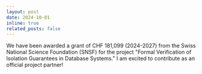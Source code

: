 ```yaml
---
layout: post
date: 2024-10-01
inline: true
related_posts: false
---
```


We have been awarded a grant of CHF 181,099 (2024-2027) from the Swiss National Science Foundation (SNSF) for the project "Formal Verification of Isolation Guarantees in Database Systems." I am excited to contribute as an official project partner!